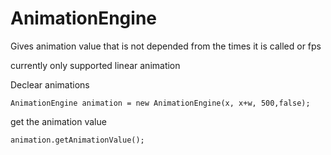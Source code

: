 # AnimationEngine
Gives animation value that is not depended from the times it is called or fps

currently only supported linear animation

Declear animations
```
AnimationEngine animation = new AnimationEngine(x, x+w, 500,false);

```
get the animation value

```
animation.getAnimationValue();
```
